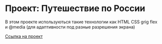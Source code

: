 # Проект: Путешествие по России

 В этом проекте используються такие технологии как HTML CSS grig flex и @media (для
 адаптивности под разные разрешения экрана)

[Ссылка на проект](https://cra7yy.github.io/russian-travel/)
